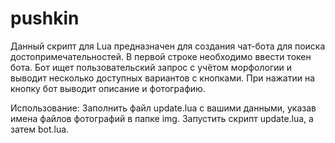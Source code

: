 # pushkin
Данный скрипт для Lua предназначен для создания чат-бота для поиска достопримечательностей.
В первой строке необходимо ввести токен бота.
Бот ищет пользовательский запрос с учётом морфологии и выводит несколько доступных вариантов с кнопками.
При нажатии на кнопку бот выводит описание и фотографию.

Использование:
Заполнить файл update.lua с вашими данными, указав имена файлов фотографий в папке img. Запустить скрипт update.lua, а затем bot.lua.
